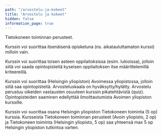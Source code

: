 ```yaml
---
path: "/arvostelu-ja-kokeet"
title: "Arvostelu ja kokeet"
hidden: false
information_page: true
---
```


Tietokoneen toiminnan perusteet. 

Kurssin voi suorittaa itsenäisenä opiskeluna (ns. aikatauluttamaton kurssi) milloin vain. 

Kurssin voi suorittaa toisen asteen oppilaitoksissa (esim. lukioissa), jolloin siitä voi saada opintopisteitä kyseisen oppilaitoksen itse määrittelemillä kriteereillä.

Kurssin voi suorittaa (Helsingin yliopiston) Avoimessa yliopistossa, jolloin siitä saa opintopisteitä. Arvosteluskaala on hyväksytty/hylätty. Arvostelu perustuu oikeiden vastausten osuuteen kurssin pikatehtävistä (quiz). Opintopisteiden saaminen edellyttää ilmoittautumista Avoimen yliopiston kurssille.

Kurssin voi suorittaa osana Helsingin yliopiston Tietokoneen toiminta (5 op) kurssia. Kursseista Tietokoneen toiminnan perusteet (Avoin yliopisto, 2 op) ja Tietokoneen toiminta (Helsingin yliopisto, 5 op) saa yhteensä max 5 op Helsingin yliopiston tutkintoa varten. 
